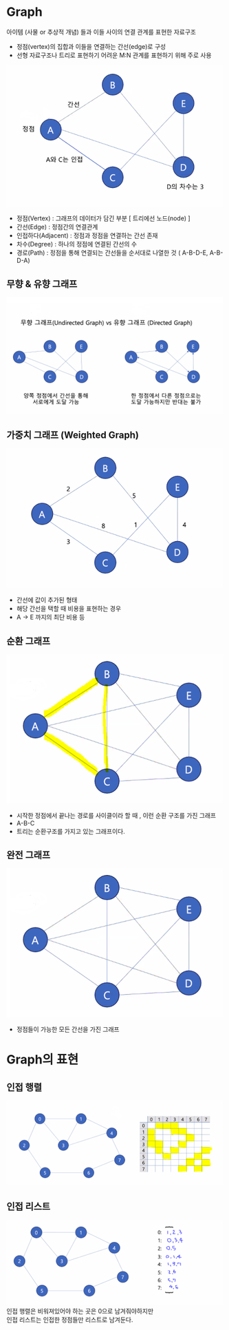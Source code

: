 # Graph

아이템 (사물 or 추상적 개념) 들과 이들 사이의 연결 관계를 표현한 자료구조
- 정점(vertex)의 집합과 이들을 연결하는 간선(edge)로 구성
- 선형 자료구조나 트리로 표현하기 어려운 M:N 관계를 표현하기 위해 주로 사용

![graph](img/graph.PNG)  

- 정점(Vertex) : 그래프의 데이터가 담긴 부분 [ 트리에선 노드(node) ]  
- 간선(Edge) : 정점간의 연결관계   
- 인접하다(Adjacent) : 정점과 정점을 연결하는 간선 존재   
- 차수(Degree) : 하나의 정점에 연결된 간선의 수   
- 경로(Path) : 정점을 통해 연결되는 간선들을 순서대로 나열한 것 ( A-B-D-E, A-B-D-A)

## 무향 & 유향 그래프
![무향유향](img/무향유향그래프.PNG)

## 가중치 그래프 (Weighted Graph)
![가중치](img/가중치그래프.PNG)
- 간선에 값이 추가된 형태
- 해당 간선을 택할 때 비용을 표현하는 경우
- A -> E 까지의 최단 비용 등

## 순환 그래프 
![순환](img/순환그래프.PNG)
- 시작한 정점에서 끝나는 경로를 사이클이라 할 때 , 이런 순환 구조를 가진 그래프
- A-B-C
- 트리는 순환구조를 가지고 있는 그래프이다.

## 완전 그래프
![완전](img/완전그래프.PNG)
- 정점들이 가능한 모든 간선을 가진 그래프

# Graph의 표현

## 인접 행렬
![인접행렬](img/인접행렬.PNG)

## 인접 리스트
![인접리스트](img/인접리스트.PNG)
인접 행렬은 비워져있어야 하는 곳은 0으로 남겨줘야하지만   
인접 리스트는 인접한 정점들만 리스트로 남겨둔다.